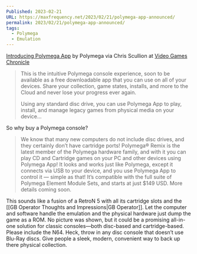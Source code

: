 ```yaml
---
Published: 2023-02-21
URL: https://maxfrequency.net/2023/02/21/polymega-app-announced/
permalink: 2023/02/21/polymega-app-announced/
tags:
  - Polymega
  - Emulation
---
```

[Introducing Polymega App](https://polymega.com/blogs/system-software-updates/introducing-polymega-app) by Polymega via Chris Scullion at [Video Games Chronicle](https://www.videogameschronicle.com/news/emulation-console-polymega-is-getting-a-free-app-version/)

> This is the intuitive Polymega console experience, soon to be available as a free downloadable app that you can use on all of your devices. Share your collection, game states, installs, and more to the Cloud and never lose your progress ever again.
> 
> Using any standard disc drive, you can use Polymega App to play, install, and manage legacy games from physical media on your device…

So why buy a Polymega console?

> We know that many new computers do not include disc drives, and they certainly don’t have cartridge ports! Polymega® Remix is the latest member of the Polymega hardware family, and with it you can play CD and Cartridge games on your PC and other devices using Polymega App! It looks and works just like Polymega, except it connects via USB to your device, and you use Polymega App to control it — simple as that! It’s compatible with the full suite of Polymega Element Module Sets, and starts at just $149 USD. More details coming soon.

This sounds like a fusion of a RetroN 5 with all its cartridge slots and the [[GB Operator Thoughts and Impressions|GB Operator]]. Let the computer and software handle the emulation and the physical hardware just dump the game as a ROM. No picture was shown, but it could be a promising all-in-one solution for classic consoles—both disc-based and cartridge-based. Please include the N64. Heck, throw in any disc console that doesn’t use Blu-Ray discs. Give people a sleek, modern, convenient way to back up there physical collection.